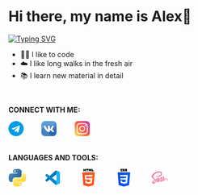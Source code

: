 <h1>Hi there, my name is Alex👋</h1>

[![Typing SVG](https://readme-typing-svg.demolab.com?font=Manrope&weight=700&size=30&pause=1000&color=4B8BBE&background=FFFFDD00&width=435&lines=I'm+a+Python+Developer)](https://git.io/typing-svg)

- 👨‍💻 I like to code
- ☁️ I like long walks in the fresh air
- 📚 I learn new material in detail

<br />

**CONNECT WITH ME:**

<div style="display: flex;">
	<a href="https://t.me/agluzhin"><img src="img/telegram-icon.png" style="width: 30px; height: 30px;" /></a>&nbsp; &nbsp; &nbsp; &nbsp; &nbsp;<a href="https://vk.com/a.luzhin999"><img src="img/vk-icon.png" style="width: 30px; height: 30px;" /></a>&nbsp; &nbsp; &nbsp; &nbsp; &nbsp;<a href="https://www.instagram.com/agluzhin"><img src="img/instagram-icon.png" style="width: 30px; height: 30px;" /></a>
</div>

<br />

**LANGUAGES AND TOOLS:**

<div style="display: flex;">
	<img src="img/python-icon.png" style="width: 35px; height: 35px;" />&nbsp; &nbsp; &nbsp; &nbsp; &nbsp;<img src="img/vscode-icon.png" style="width: 35px; height: 35px;" />&nbsp; &nbsp; &nbsp; &nbsp; &nbsp;<img src="img/html-icon.png" style="width: 35px; height: 35px;" /> &nbsp; &nbsp; &nbsp; &nbsp; &nbsp;<img src="img/css-icon.png" style="width: 35px; height: 35px;" /> &nbsp; &nbsp; &nbsp; &nbsp; &nbsp;<img src="img/sass-icon.png" style="width: 35px; height: 35px;" />
</div>